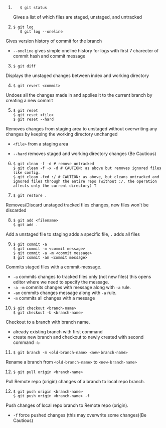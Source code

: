 1. ```
      $ git status
   ```

   Gives a list of which files are staged, unstaged, and untracked

2. ```
   $ git log
      $ git log --oneline
   ```

Gives version history of commit for the branch
- `--oneline` gives simple oneline history for logs with first 7 charecter of commit hash and commit message

3. ```
   $ git diff
   ```

Displays the unstaged changes between index and working directory

4. ```
   $ git revert <commit>
   ```

Undoes all the changes made in <commit> and applies it to the current branch by creating a new commit

5. ```
   $ git reset
   $ git reset <file>
   $ git reset --hard
   ```

Removes changes from staging area to unstaged without overwriting any changes by keeping the working directory unchanged

- `<file>` from a staging area

- `--hard` removes staged and working directory changes (Be Cautious)

6. ```
   $ git clean -f -d # remove untracked
   $ git clean -f -x -d # CAUTION: as above but removes ignored files like config.
   $ git clean -fxd :/ # CAUTION: as above, but cleans untracked and ignored files through the entire repo (without :/, the operation affects only the current directory) T
   ```

7. ```
   $ git restore .
   ```

Removes/Discard unstaged tracked files changes, new files won't be discarded

8. ```
   $ git add <filename>
   $ git add .
   ```

Add a unstaged file to staging <file> adds a specific file, `.` adds all files

9. ```
   $ git commit -a
   $ git commit -m <commit message>
   $ git commit -a -m <commit message>
   $ git commit -am <commit message>
   ```

Commits staged files with a commit-message.

- `-a` commits changes to tracked files only (not new files) this opens editor where we need to specify the message.
- `-a -m` commits changes with message along with `-a` rule.
- `-am` commits changes message along with `-a` rule.
- `-m` commits all changes with a message

10. ```
    $ git checkout <branch-name>
    $ git checkout -b <branch-name>
    ```

Checkout to a branch with branch name.

- already existing branch with first command
- create new branch and checkout to newly created with second command `-b`

11. ```
    $ git branch -m <old-branch-name> <new-branch-name>
    ```

Rename a branch from `<old-branch-name>` to `<new-branch-name>`

12. ```
    $ git pull origin <branch-name>
    ```

Pull Remote repo (origin) changes of a branch to local repo branch.

12. ```
    $ git push origin <branch-name>
    $ git push origin <branch-name> -f
    ```

Push changes of local repo branch to Remote repo (origin).

- `-f` force pushed changes (this may overwrite some changes)(Be Cautious)
